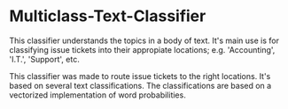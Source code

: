 # Multiclass-Text-Classifier
This classifier understands the topics in a body of text. It's main use is for classifying issue tickets into their appropiate locations; e.g. 'Accounting', 'I.T.', 'Support', etc.


This classifier was made to route issue tickets to the right locations. It's based on several text classifications. The classifications are based on a vectorized implementation of word probabilities.
